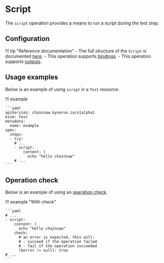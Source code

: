 # Script

The `script` operation provides a means to run a script during the test step.

## Configuration

!!! tip "Reference documentation"
    - The full structure of the `Script` is documented [here](../reference/apis/chainsaw.v1alpha1.md#chainsaw-kyverno-io-v1alpha1-Script).
    - This operation supports [bindings](../tests/common/bindings.md).
    - This operation supports [outputs](../tests/common/outputs.md).

## Usage examples

Below is an example of using `script` in a `Test` resource.

!!! example

    ```yaml
    apiVersion: chainsaw.kyverno.io/v1alpha1
    kind: Test
    metadata:
      name: example
    spec:
      steps:
      - try:
        # ...
        - script:
            content: |
              echo "hello chainsaw"
        # ...
    ```

## Operation check

Below is an example of using an [operation check](./check.md#script).

!!! example "With check"

    ```yaml
    # ...
    - script:
        content: |
          echo "hello chainsaw"
        check:
          # an error is expected, this will:
          # - succeed if the operation failed
          # - fail if the operation succeeded
          ($error != null): true
    # ...
    ```
